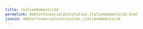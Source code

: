 ```yaml
---
title: italianDomesticId
permalink: DebtorFinancialInstitution.italianDomesticId.html
jsonid: debtorfinancialinstitution_italiandomesticid
---
```

